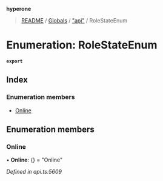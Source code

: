 **hyperone**

> [README](../README.md) / [Globals](../globals.md) / ["api"](../modules/_api_.md) / RoleStateEnum

# Enumeration: RoleStateEnum

**`export`** 

## Index

### Enumeration members

* [Online](_api_.rolestateenum.md#online)

## Enumeration members

### Online

•  **Online**: {} = "Online"

*Defined in api.ts:5609*
